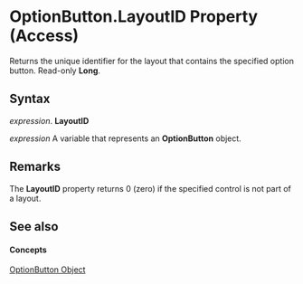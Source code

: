 
# OptionButton.LayoutID Property (Access)

Returns the unique identifier for the layout that contains the specified option button. Read-only  **Long**.


## Syntax

 _expression_. **LayoutID**

 _expression_ A variable that represents an **OptionButton** object.


## Remarks

The  **LayoutID** property returns 0 (zero) if the specified control is not part of a layout.


## See also


#### Concepts


[OptionButton Object](661ada74-d044-4a5c-2bdd-2dddfc2e79ab.md)
